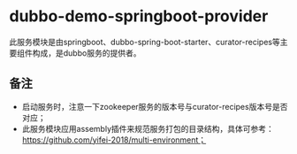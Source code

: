 # dubbo-demo-springboot-provider
此服务模块是由springboot、dubbo-spring-boot-starter、curator-recipes等主要组件构成，是dubbo服务的提供者。
    
## 备注
* 启动服务时，注意一下zookeeper服务的版本号与curator-recipes版本号是否对应；
* 此服务模块应用assembly插件来规范服务打包的目录结构，具体可参考：https://github.com/yifei-2018/multi-environment；